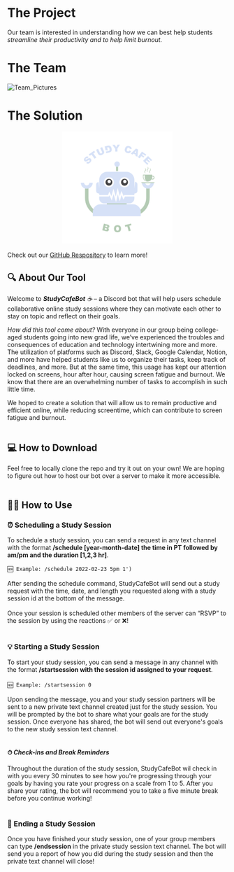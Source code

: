 
# The Project

Our team is interested in understanding how we can best help students _streamline their productivity and to help limit burnout._

# The Team
![Team_Pictures](/LALA/images/LALAProfilePics.png)

# The Solution
<div style="text-align:center"><img src="https://github.com/UWSocialComputing/LALA/blob/main/images/Logo.png?raw=true" width=50% height=50% /></div>

Check out our <a href="https://github.com/UWSocialComputing/LALA-Project/blob/main/README.md">GitHub Respository</a> to learn more!

## 🔍  About Our Tool

Welcome to _**StudyCafeBot** ☕️_ – a Discord bot that will help users schedule collaborative online study sessions where they can motivate each other to stay on topic and reflect on their goals. 

_How did this tool come about?_ With everyone in our group being college-aged students going into new grad life, we’ve experienced the troubles and consequences of education and technology intertwining more and more. The utilization of platforms such as Discord, Slack, Google Calendar, Notion, and more have helped students like us to organize their tasks, keep track of deadlines, and more. But at the same time, this usage has kept our attention locked on screens, hour after hour, causing screen fatigue and burnout. We know that there are an overwhelming number of tasks to accomplish in such little time.

We hoped to create a solution that will allow us to remain productive and efficient online, while reducing screentime, which can contribute to screen fatigue and burnout.
<br><br>

## 💻  How to Download

Feel free to locally clone the repo and try it out on your own! We are hoping to figure out how to host our bot over a server to make it more accessible.
<br><br>

## 🧑‍💻 How to Use

### ⏰ Scheduling a Study Session
To schedule a study session, you can send a request in any text channel with the format **/schedule [year-month-date] the time in PT followed by am/pm and the duration [1,2,3 hr]**. <br>

`🆕 Example: /schedule 2022-02-23 5pm 1')`
<br><br>
After sending the schedule command, StudyCafeBot will send out a study request with the time, date, and length you requested along with a study session id at the bottom of the message.<br><br>
Once your session is scheduled other members of the server can “RSVP” to the session by using the reactions ✅ or ❌!
<br><br>

### 💡 Starting a Study Session
To start your study session, you can send a message in any channel with the format **/startsession with the session id assigned to your request**. <br><br>
`🆕 Example: /startsession 0`<br><br>
Upon sending the message, you and your study session partners will be sent to a new private text channel created just for the study session. You will be prompted by the bot to share what your goals are for the study session. Once everyone has shared, the bot will send out everyone's goals to the new study session text channel.<br><br>

#### ⏱  _Check-ins and Break Reminders_

Throughout the duration of the study session, StudyCafeBot wil check in with you every 30 minutes to see how you're progressing through your goals by having you rate your progress on a scale from 1 to 5. After you share your rating, the bot will recommend you to take a five minute break before you continue working!<br><br>

### 🎉  Ending a Study Session
Once you have finished your study session, one of your group members can type **/endsession** in the private study session text channel. The bot will send you a report of how you did during the study session and then the private text channel will close!
